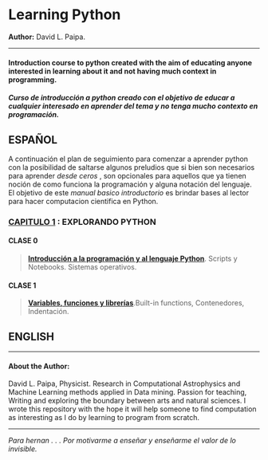 # Learning Python
**Author:** David L. Paipa.

---
#### Introduction course to python created with the aim of educating anyone interested in learning about it and not having much context in programming.
##### Curso de introducción a python creado  con el objetivo de educar a cualquier interesado en aprender del tema y no tenga mucho contexto en programación.







## ESPAÑOL

A continuación el plan de seguimiento para comenzar a aprender python con la posibilidad de saltarse algunos preludios que si bien son necesarios para aprender *desde 
ceros* , son opcionales para aquellos que ya tienen noción de como funciona la programación y alguna notación del lenguaje. El objetivo de este *manual basico introductorio* es brindar bases al lector para hacer computacion cientifica en Python. 

### [CAPITULO 1](https://github.com/PaipaPsyche/LearningPython/tree/master/Chapter_1) : EXPLORANDO PYTHON
#### CLASE 0
> [**Introducción a la programación y al lenguaje Python**](https://github.com/PaipaPsyche/LearningPython/blob/master/Chapter_1/clase_0_Introduccion.ipynb). Scripts y Notebooks. Sistemas operativos.



#### CLASE 1
> [**Variables, funciones y librerías**](https://github.com/PaipaPsyche/LearningPython/blob/master/Chapter_1/clase_1_variables.ipynb).Built-in functions, Contenedores, Indentación.





## ENGLISH



---
#### About the Author:

David L. Paipa, Physicist. Research in Computational Astrophysics and Machine Learning methods applied in Data mining.
Passion for teaching, Writing and exploring the boundary between arts and natural sciences. I wrote this repository with the hope it will help someone to find computation as interesting as I do by learning to program from scratch. 

---

*Para hernan . . . Por motivarme a enseñar y enseñarme el valor de lo invisible.*
